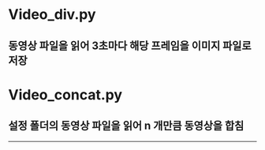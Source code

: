 Video_div.py
=============

동영상 파일을 읽어 3초마다 해당 프레임을 이미지 파일로 저장
-------------
Video_concat.py
=============

설정 폴더의 동영상 파일을 읽어 n 개만큼 동영상을 합침
-------------
<hr/>


